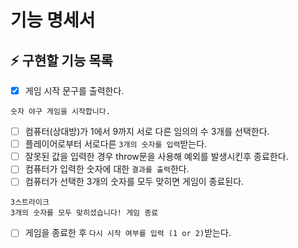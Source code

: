 # 기능 명세서

## ⚡ 구현할 기능 목록
- [x]  게임 시작 문구를 출력한다.
  ```
  숫자 야구 게임을 시작합니다.
  ```
- [ ]  컴퓨터(상대방)가 1에서 9까지 서로 다른 임의의 수 3개를 선택한다.
- [ ]  플레이어로부터 서로다른 `3개의 숫자를 입력`받는다.
- [ ]  잘못된 값을 입력한 경우 throw문을 사용해 예외를 발생시킨후 종료한다.
- [ ]  컴퓨터가 입력한 숫자에 대한 `결과를 출력`한다.
- [ ]  컴퓨터가 선택한 3개의 숫자를 모두 맞히면 게임이 종료된다.
  ```
  3스트라이크
  3개의 숫자를 모두 맞히셨습니다! 게임 종료
  ```
- [ ]  게임을 종료한 후 `다시 시작 여부를 입력 (1 or 2)`받는다.